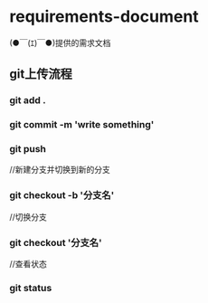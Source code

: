 # requirements-document
(●￣(ｴ)￣●)提供的需求文档

## git上传流程

### git add .

### git commit -m 'write something'

### git push

//新建分支并切换到新的分支
### git checkout -b '分支名'

//切换分支
### git checkout '分支名'

//查看状态
### git status

